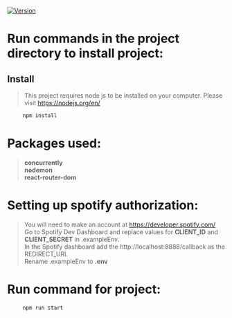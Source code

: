 
<p>
  <a href="https://www.npmjs.com/package/Express" target="_blank">
    <img alt="Version" src="https://img.shields.io/npm/v/Express.svg">
  </a>
</p>

# Run commands in the project directory to install project:

## Install

>This project requires node js to be installed on your computer. Please visit https://nodejs.org/en/<br>

```sh
     npm install
```
# Packages used:

> **concurrently**<br>
> **nodemon**<br>
> **react-router-dom**<br>

# Setting up spotify authorization:

>You will need to make an account at https://developer.spotify.com/<br>
>Go to Spotify Dev Dashboard and replace values for **CLIENT_ID** and  **CLIENT_SECRET** in .exampleEnv.<br>
>In the Spotify dashboard add the http://localhost:8888/callback as the REDIRECT_URI.<br>
>Rename .exampleEnv to **.env**<br>


# Run command for project:

```sh
     npm run start
```





